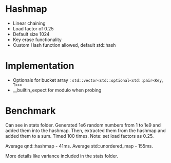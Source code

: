 # Hashmap

- Linear chaining
- Load factor of 0.25
- Default size 1024
- Key erase functionality
- Custom Hash function allowed, default std::hash

# Implementation
- Optionals for bucket array : `std::vector<std::optional<std::pair<Key, T>>>`
- __builtin_expect for modulo when probing

# Benchmark

Can see in stats folder.
Generated 1e6 random numbers from 1 to 1e9 and added them into the hashmap.
Then, extracted them from the hashmap and added them to a sum.
Timed 100 times. 
Note: set load factors as 0.25.

Average qnd::hashmap - 41ms.
Average std::unordered_map - 155ms.

More details like variance included in the stats folder.
